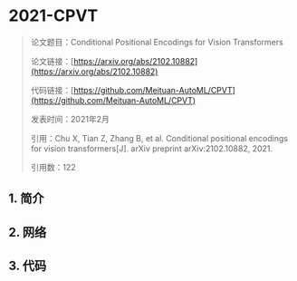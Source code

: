 # 2021-CPVT

> 论文题目：Conditional Positional Encodings for Vision Transformers
>
> 论文链接：[https://arxiv.org/abs/2102.10882](https://arxiv.org/abs/2102.10882)
>
> 代码链接：[https://github.com/Meituan-AutoML/CPVT](https://github.com/Meituan-AutoML/CPVT)
>
> 发表时间：2021年2月
>
> 引用：Chu X, Tian Z, Zhang B, et al. Conditional positional encodings for vision transformers[J]. arXiv preprint arXiv:2102.10882, 2021.
>
> 引用数：122



## 1. 简介





## 2. 网络



## 3. 代码



